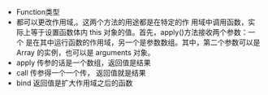  - Function类型
  - 都可以更改作用域,。这两个方法的用途都是在特定的作
用域中调用函数，实际上等于设置函数体内 this 对象的值。首先，apply()方法接收两个参数：一个
是在其中运行函数的作用域，另一个是参数数组。其中，第二个参数可以是 Array 的实例，也可以是
arguments 对象。
  - apply 传参的话是一个数组，返回值是结果
  - call 传参得一个一个传， 返回值就是结果
  - bind 返回值是扩大作用域之后的函数